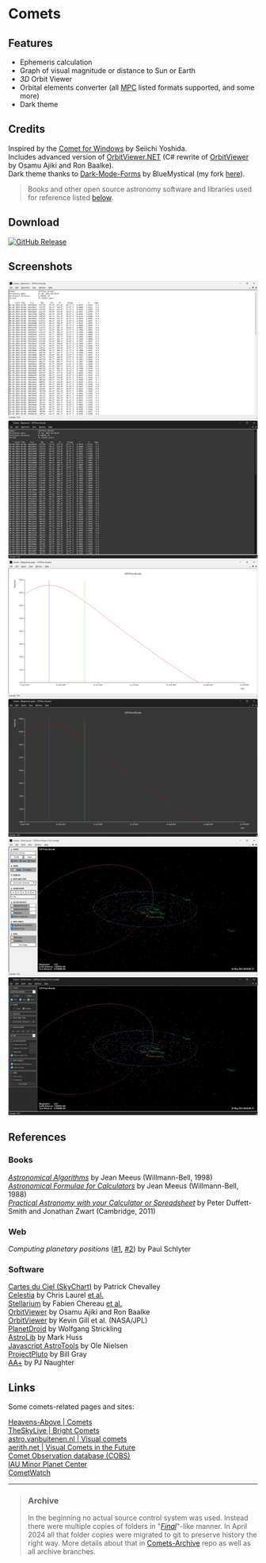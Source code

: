 
# Comets

## Features

- Ephemeris calculation
- Graph of visual magnitude or distance to Sun or Earth
- *3D* Orbit Viewer
- Orbital elements converter (all [MPC](https://www.minorplanetcenter.net/iau/Ephemerides/Comets/SoftwareComets.html) listed formats supported, and some more)
- Dark theme

## Credits

Inspired by the [Comet for Windows](http://www.aerith.net/project/comet.html) by Seiichi Yoshida.  
Includes advanced version of [OrbitViewer.NET](https://github.com/jurakovic/OrbitViewer.NET) (C# rewrite of [OrbitViewer](https://www.astroarts.co.jp/products/orbitviewer/index.html) by Osamu Ajiki and Ron Baalke).  
Dark theme thanks to [Dark-Mode-Forms](https://github.com/BlueMystical/Dark-Mode-Forms) by BlueMystical (my fork [here](https://github.com/jurakovic/Dark-Mode-Forms)).  

> Books and other open source astronomy software and libraries used for reference listed [below](#References).


## Download

[![GitHub Release](https://img.shields.io/github/v/release/jurakovic/comets)](https://github.com/jurakovic/Comets/releases/latest)

## Screenshots

![Ephemeris](img/ephemeris.png)
![Ephemeris_dark](img/ephemeris_dark.png)
![Graph](img/graph.png)
![Graph_dark](img/graph_dark.png)
![Orbit](img/orbit.png)
![Orbit_dark](img/orbit_dark.png)


## References

### Books

*[Astronomical Algorithms](https://www.amazon.com/Astronomical-Algorithms-Jean-Meeus/dp/0943396352/)* by Jean Meeus (Willmann-Bell, 1998)  
*[Astronomical Formulae for Calculators](https://www.amazon.com/Astronomical-Formulae-Calculators-Jean-Meeus/dp/0943396220/)* by Jean Meeus (Willmann-Bell, 1988)  
*[Practical Astronomy with your Calculator or Spreadsheet](https://www.amazon.com/Practical-Astronomy-your-Calculator-Spreadsheet/dp/1108436072/)* by Peter Duffett-Smith and Jonathan Zwart (Cambridge, 2011)  

### Web

*Computing planetary positions* ([#1](https://stjarnhimlen.se/comp/tutorial.html), [#2](https://stjarnhimlen.se/comp/ppcomp.html)) by Paul Schlyter

### Software

[Cartes du Ciel (SkyChart)](https://github.com/pchev/skychart) by Patrick Chevalley  
[Celestia](https://github.com/CelestiaProject/Celestia) by Chris Laurel [et al.](https://github.com/CelestiaProject/Celestia#contributions)  
[Stellarium](https://github.com/Stellarium/stellarium) by Fabien Chereau [et al.](https://github.com/Stellarium/stellarium/blob/master/CREDITS.md)  
[OrbitViewer](https://www.astroarts.co.jp/products/orbitviewer/index.html) by Osamu Ajiki and Ron Baalke  
[OrbitViewer](https://ssd.jpl.nasa.gov/tools/orbit_viewer.html) by Kevin Gill et al. (NASA/JPL)  
[PlanetDroid](https://www.strickling.net/android_en.htm#PlanetDroid) by Wolfgang Strickling  
[AstroLib](https://mhuss.com/AstroLib/) by Mark Huss  
[Javascript AstroTools](https://web.archive.org/web/20150923180018/http://www.ngc7000.org/astrotools/ephemtool.html) by Ole Nielsen  
[ProjectPluto](https://www.projectpluto.com/source.htm) by Bill Gray  
[AA+](http://www.naughter.com/aa.html) by PJ Naughter  


## Links

Some comets-related pages and sites:

[Heavens-Above | Comets](https://www.heavens-above.com/Comets.aspx)  
[TheSkyLive | Bright Comets](https://theskylive.com/comets)  
[astro.vanbuitenen.nl | Visual comets](http://astro.vanbuitenen.nl/comets)  
[aerith.net | Visual Comets in the Future](http://www.aerith.net/comet/future-n.html)  
[Comet Observation database (COBS)](https://cobs.si/)  
[IAU Minor Planet Center](https://www.minorplanetcenter.net/)  
[CometWatch](https://www.cometwatch.co.uk/)  

---

> ### Archive
> 
> In the beginning no actual source control system was used. Instead there were multiple copies of folders in "[*Final*](https://phdcomics.com/comics/archive.php?comicid=1531)"-like manner. In April 2024 all that folder copies were migrated to git to preserve history the right way. More details about that in [Comets-Archive](https://github.com/jurakovic/Comets-Archive) repo as well as all archive branches.  
